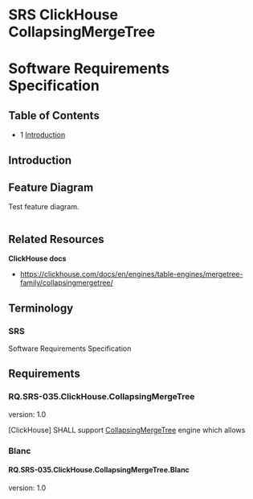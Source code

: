 # SRS ClickHouse CollapsingMergeTree
# Software Requirements Specification

## Table of Contents

* 1 [Introduction](#introduction)


## Introduction



## Feature Diagram

Test feature diagram.

```mermaid

```

## Related Resources

**ClickHouse docs**

* https://clickhouse.com/docs/en/engines/table-engines/mergetree-family/collapsingmergetree/

## Terminology

### SRS

Software Requirements Specification

## Requirements

### RQ.SRS-035.ClickHouse.CollapsingMergeTree
version: 1.0

[ClickHouse] SHALL support [CollapsingMergeTree] engine which allows 

### Blanc

#### RQ.SRS-035.ClickHouse.CollapsingMergeTree.Blanc
version: 1.0





[SRS]: #srs
[CollapsingMergeTree]: https://clickhouse.com/docs/en/engines/table-engines/mergetree-family/collapsingmergetree/




